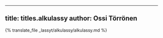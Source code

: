 
---
title: titles.alkulassy
author: Ossi Törrönen
---
{% translate_file _lassyt/alkulassy/alkulassy.md %}